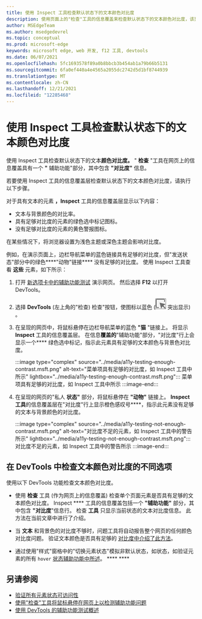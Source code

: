 ```yaml
---
title: 使用 Inspect 工具检查默认状态下的文本颜色对比度
description: 使用页面上的"检查"工具的信息覆盖来检查默认状态下的文本颜色对比度，该页面上有一个包含"对比度"信息的"辅助功能"部分。
author: MSEdgeTeam
ms.author: msedgedevrel
ms.topic: conceptual
ms.prod: microsoft-edge
keywords: microsoft edge, web 开发, f12 工具, devtools
ms.date: 06/07/2021
ms.openlocfilehash: 5fc1693578f89a0b8bbcb3b454ab1a79b66b5131
ms.sourcegitcommit: 6fa0ef440a4e4565a2055dc2742d5d1bf8744939
ms.translationtype: MT
ms.contentlocale: zh-CN
ms.lasthandoff: 12/21/2021
ms.locfileid: "12285468"
---
```

# <a name="check-text-color-contrast-in-the-default-state-using-the-inspect-tool"></a>使用 Inspect 工具检查默认状态下的文本颜色对比度

<!-- Inspect tool: information overlay: Accessibility section: Contrast row -->

使用 Inspect 工具检查默认状态下的文本**颜色对比度。**  " **检查** "工具在网页上的信息覆盖具有一个 **"** 辅助功能"部分，其中包含 **"对比度"** 信息。

若要使用 Inspect 工具的信息覆盖层检查默认状态下的文本颜色对比度，请执行以下步骤。

<!-- Inspect tool -->
对于具有文本的元素 **，Inspect** 工具的信息覆盖层显示以下内容：
*  文本与背景颜色的对比率。
*  具有足够对比度的元素的绿色选中标记图标。
*  没有足够对比度的元素的黄色警报图标。

在某些情况下，将浏览器设置为浅色主题或深色主题会影响对比度。

例如，在演示页面上，边栏导航菜单的蓝色链接具有足够的对比度，但"发送状态"部分中的绿色****"动物"链接**** 没有足够的对比度。  使用 Inspect 工具查看 **这些** 元素，如下所示：

1.  打开 [新选项卡中的辅助功能测试](https://microsoftedge.github.io/DevToolsSamples/a11y-testing/page-with-errors.html) 演示网页。 然后选择 **F12** 以打开 DevTools。

1.  选择 **DevTools** (左上角的"检查) 检查"按钮，使图标以蓝色 (![ ](../media/inspect-icon.msft.png) 突出显示) 。

1.  在呈现的网页中，将鼠标悬停在边栏导航菜单的蓝色 **"猫** "链接上。  将显示 **Inspect** 工具的信息覆盖层。  在信息**覆盖的**"辅助功能"部分，"对比度"行上会显示一个**** 绿色选中标记，指示此元素具有足够的文本颜色与背景色对比度。

    :::image type="complex" source="../media/a11y-testing-enough-contrast.msft.png" alt-text="菜单项具有足够的对比度，如 Inspect 工具中所示" lightbox="../media/a11y-testing-enough-contrast.msft.png":::
        菜单项具有足够的对比度，如 Inspect 工具中所示
    :::image-end:::

1.  在呈现的网页的"私人 **状态"** 部分，将鼠标悬停在 **"动物"** 链接上。  **Inspect 工具**的信息覆盖层在"对比度"行上显示橙色感叹号****，指示此元素没有足够的文本与背景颜色的对比度。

    :::image type="complex" source="../media/a11y-testing-not-enough-contrast.msft.png" alt-text="对比度不足的元素，如 Inspect 工具中的警告所示" lightbox="../media/a11y-testing-not-enough-contrast.msft.png":::
        对比度不足的元素，如 Inspect 工具中的警告所示
    :::image-end:::


<!-- ====================================================================== -->
## <a name="different-options-to-inspect-text-color-contrast-in-devtools"></a>在 DevTools 中检查文本颜色对比度的不同选项

使用以下 DevTools 功能检查文本颜色对比度。

*  使用 **检查** 工具 (作为网页上的信息覆盖) 检查单个页面元素是否具有足够的文本颜色对比度。  Inspect **** 工具的信息覆盖包括一个 **"辅助功能"** 部分，其中包含 **"对比度**"信息行。  检查 **工具** 只显示当前状态的文本对比度信息。  此方法在当前文章中进行了介绍。

*  当 **文本** 和背景色的对比度不够时，问题工具将自动报告整个网页的任何颜色对比度问题。  验证文本颜色是否具有足够的 [对比度中介绍了此方法](test-issues-tool.md#verify-that-text-colors-have-enough-contrast)。

*  通过使用"样式"窗格中的"切换元素状态"模拟非默认状态，如状态，如验证元素的所有 `hover` [状态辅助功能中所述](test-inspect-states.md)。 **** ****


<!-- ====================================================================== -->
## <a name="see-also"></a>另请参阅

*  [验证所有元素状态可访问性](test-inspect-states.md)
*  [使用"检查"工具将鼠标悬停在网页上以检测辅助功能问题](test-inspect-tool.md)
*  [使用 DevTools 的辅助功能测试概述](accessibility-testing-in-devtools.md)
